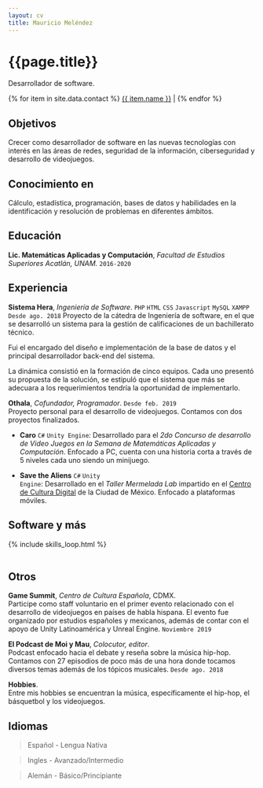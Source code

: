 ```yaml
---
layout: cv
title: Mauricio Meléndez
---
```

# {{page.title}}
Desarrollador de software.

<div id="webaddress">
{% for item in site.data.contact %}
  <a href="{{ item.link }}"><i class="{{ item.class }}"></i> {{ item.name }}</a> |
{% endfor %}
</div>

## Objetivos

Crecer como desarrollador de software en las nuevas tecnologías con interés en las áreas de redes, seguridad de la información, ciberseguridad y desarrollo de videojuegos.

## Conocimiento en

Cálculo, estadística, programación, bases de datos y habilidades en la identificación y resolución de problemas en diferentes ámbitos.

## Educación

**Lic. Matemáticas Aplicadas y Computación**, *Facultad de Estudios Superiores Acatlán, UNAM.* `2016-2020`

<!-- ## Habilidades

### Software y lenguajes de programación {#skills}
<p class="otro">{% for item in site.data.skills %}<code class="code-aparte">{{ item.name }}</code> {% endfor %}</p>

### Soft skills
Trabajo en equipo, autodidacta, confiado, entusiasta, amigable. -->


## Experiencia

**Sistema Hera**, *Ingeniería de Software*. <code class="code-aparte">PHP</code> <code class="code-aparte">HTML</code> <code class="code-aparte">CSS</code> <code class="code-aparte">Javascript</code> <code class="code-aparte">MySQL</code> <code class="code-aparte">XAMPP</code> <br/> `Desde ago. 2018`
Proyecto de la cátedra de Ingeniería de software, en el que se desarrolló un sistema para la gestión de calificaciones de un bachillerato técnico.

Fui el encargado del diseño e implementación de la base de datos y el principal desarrollador back-end del sistema.

La dinámica consistió en la formación de cinco equipos. Cada uno presentó su propuesta de la solución, se estipuló que el sistema que más se adecuara a los requerimientos tendría la oportunidad de implementarlo.



**Othala**, *Cofundador, Programador*. `Desde feb. 2019`<br/>
Proyecto personal para el desarrollo de videojuegos.
Contamos con dos proyectos finalizados.

  - **Caro** <code class="code-aparte">C#</code> <code class="code-aparte">Unity Engine</code>: Desarrollado para el *2do Concurso de desarrollo de Video Juegos en la Semana de Matemáticas Aplicadas y Computación*. Enfocado a PC, cuenta con una historia corta a través de 5 niveles cada uno siendo un minijuego.

  - **Save the Aliens** <code class="code-aparte">C#</code> <code class="code-aparte">Unity Engine</code>: Desarrollado en el *Taller Mermelada Lab* impartido en el [Centro de Cultura Digital](https://centroculturadigital.mx/) de la Ciudad de México. Enfocado a plataformas móviles.


## Software y más
<table id="skills">
{% include skills_loop.html %}
</table>

## Otros

**Game Summit**, *Centro de Cultura Española*, CDMX.<br/>
Participe como staff voluntario en el primer evento relacionado con el desarrollo de videojuegos en países de habla hispana. El evento fue organizado por estudios españoles y mexicanos, además de contar con el apoyo de Unity Latinoamérica y Unreal Engine.
`Noviembre 2019`


**El Podcast de Moi y Mau**, *Colocutor, editor*.<br/>
Podcast enfocado hacia el debate y reseña sobre la música hip-hop. Contamos con 27 episodios de poco más de una hora donde tocamos diversos temas además de los tópicos musicales.
`Desde ago. 2018`


**Hobbies**.<br/>
Entre mis hobbies se encuentran la música, específicamente el hip-hop, el básquetbol y los videojuegos.


## Idiomas
  > Español - Lengua Nativa

  > Ingles - Avanzado/Intermedio

  > Alemán - Básico/Principiante

<!-- ### Footer

Last updated: May 2013 -->
